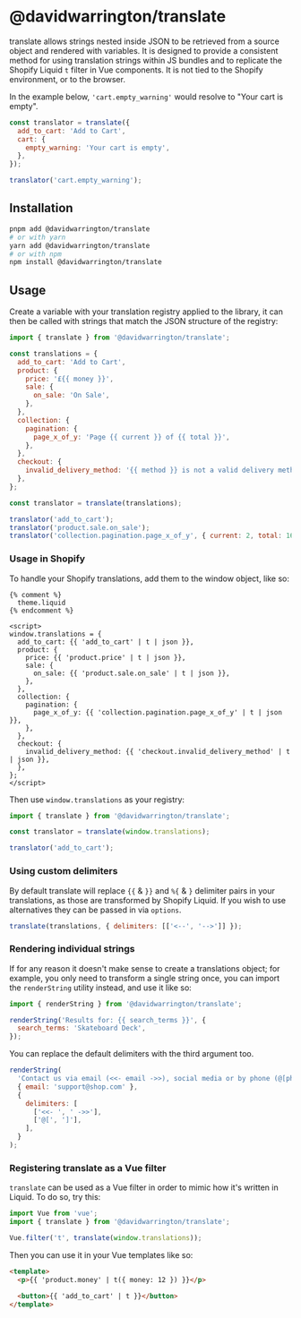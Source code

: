 # @davidwarrington/translate

translate allows strings nested inside JSON to be retrieved from a source object and rendered with variables. It is designed to provide a consistent method for using translation strings within JS bundles and to replicate the Shopify Liquid `t` filter in Vue components. It is not tied to the Shopify environment, or to the browser.

In the example below, `'cart.empty_warning'` would resolve to "Your cart is empty".

```js
const translator = translate({
  add_to_cart: 'Add to Cart',
  cart: {
    empty_warning: 'Your cart is empty',
  },
});

translator('cart.empty_warning');
```

## Installation

```bash
pnpm add @davidwarrington/translate
# or with yarn
yarn add @davidwarrington/translate
# or with npm
npm install @davidwarrington/translate
```

## Usage

Create a variable with your translation registry applied to the library, it can then be called with strings that match the JSON structure of the registry:

```js
import { translate } from '@davidwarrington/translate';

const translations = {
  add_to_cart: 'Add to Cart',
  product: {
    price: '£{{ money }}',
    sale: {
      on_sale: 'On Sale',
    },
  },
  collection: {
    pagination: {
      page_x_of_y: 'Page {{ current }} of {{ total }}',
    },
  },
  checkout: {
    invalid_delivery_method: '{{ method }} is not a valid delivery method',
  },
};

const translator = translate(translations);

translator('add_to_cart');
translator('product.sale.on_sale');
translator('collection.pagination.page_x_of_y', { current: 2, total: 16 });
```

### Usage in Shopify

To handle your Shopify translations, add them to the window object, like so:

```liquid
{% comment %}
  theme.liquid
{% endcomment %}

<script>
window.translations = {
  add_to_cart: {{ 'add_to_cart' | t | json }},
  product: {
    price: {{ 'product.price' | t | json }},
    sale: {
      on_sale: {{ 'product.sale.on_sale' | t | json }},
    },
  },
  collection: {
    pagination: {
      page_x_of_y: {{ 'collection.pagination.page_x_of_y' | t | json }},
    },
  },
  checkout: {
    invalid_delivery_method: {{ 'checkout.invalid_delivery_method' | t | json }},
  },
};
</script>
```

Then use `window.translations` as your registry:

```js
import { translate } from '@davidwarrington/translate';

const translator = translate(window.translations);

translator('add_to_cart');
```

### Using custom delimiters

By default translate will replace `{{` & `}}` and `%{` & `}` delimiter pairs in your translations, as those are transformed by Shopify Liquid. If you wish to use alternatives they can be passed in via `options`.

```js
translate(translations, { delimiters: [['<--', '-->']] });
```

### Rendering individual strings

If for any reason it doesn't make sense to create a translations object; for example, you only need to transform a single string once, you can import the `renderString` utility instead, and use it like so:

```js
import { renderString } from '@davidwarrington/translate';

renderString('Results for: {{ search_terms }}', {
  search_terms: 'Skateboard Deck',
});
```

You can replace the default delimiters with the third argument too.

```js
renderString(
  'Contact us via email (<<- email ->>), social media or by phone (@[phone])',
  { email: 'support@shop.com' },
  {
    delimiters: [
      ['<<- ', ' ->>'],
      ['@[', ']'],
    ],
  }
);
```

### Registering translate as a Vue filter

`translate` can be used as a Vue filter in order to mimic how it's written in Liquid. To do so, try this:

```js
import Vue from 'vue';
import { translate } from '@davidwarrington/translate';

Vue.filter('t', translate(window.translations));
```

Then you can use it in your Vue templates like so:

```html
<template>
  <p>{{ 'product.money' | t({ money: 12 }) }}</p>

  <button>{{ 'add_to_cart' | t }}</button>
</template>
```
